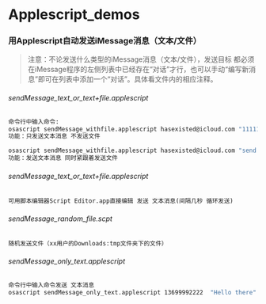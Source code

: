 # Applescript_demos

### 用Applescript自动发送iMessage消息（文本/文件）
>注意：不论发送什么类型的iMessage消息（文本/文件），发送目标 都必须在iMessage程序的左侧列表中已经存在“对话”才行，也可以手动“编写新消息”即可在列表中添加一个“对话”。具体看文件内的相应注释。

###### sendMessage_text_or_text+file.applescript
```bash
命令行中输入命令:
osascript sendMessage_withfile.applescript hasexisted@icloud.com "1111111111111111111111111111111111" "NoAttachment" 
功能：只发送文本消息 不发送文件

osascript sendMessage_withfile.applescript hasexisted@icloud.com "send this text and a file" /Users/xx/Downloads/xx.sh
功能：发送文本消息 同时紧跟着发送文件
```

###### sendMessage_text_or_text+file.applescript
```
可用脚本编辑器Script Editor.app直接编辑 发送 文本消息(间隔几秒 循环发送)
```

###### sendMessage_random_file.scpt
```
随机发送文件（xx用户的Downloads:tmp文件夹下的文件）
```

###### sendMessage_only_text.applescript
```bash
命令行中输入命令发送 文本消息
osascript sendMessage_only_text.applescript 13699992222  "Hello there"
```
